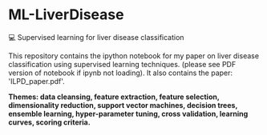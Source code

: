 # ML-LiverDisease
:computer: Supervised learning for liver disease classification

This repository contains the ipython notebook for my paper on liver disease classification using supervised learning techniques.
(please see PDF version of notebook if ipynb not loading). It also contains the paper: 'ILPD_paper.pdf'.

<strong>Themes: data cleansing, feature extraction, feature selection, dimensionality reduction, support vector machines, decision trees,
ensemble learning, hyper-parameter tuning, cross validation, learning curves, scoring criteria. </strong>
